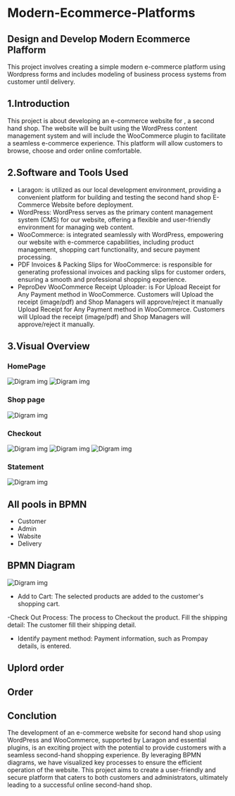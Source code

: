 # Modern-Ecommerce-Platforms
## Design and Develop Modern Ecommerce Plafform
  This project involves creating a simple modern e-commerce platform using Wordpress forms and includes modeling of business process systems from customer until delivery. 

## 1.Introduction
   This project is about developing an e-commerce website for , a second hand  shop. The website will be built using the WordPress content management system and will include the WooCommerce plugin to facilitate a seamless e-commerce experience. This platform will allow customers to browse, choose and order online comfortable.

## 2.Software and Tools Used
- Laragon: is utilized as our local development environment, providing a convenient platform for building and testing the second hand  shop E-Commerce Website before deployment.
- WordPress: WordPress serves as the primary content management system (CMS) for our website, offering a flexible and user-friendly environment for managing web content.
- WooCommerce: is integrated seamlessly with WordPress, empowering our website with e-commerce capabilities, including product management, shopping cart functionality, and secure payment processing.
- PDF Invoices & Packing Slips for WooCommerce: is responsible for generating professional invoices and packing slips for customer orders, ensuring a smooth and professional shopping experience.
- PeproDev WooCommerce Receipt Uploader: is For Upload Receipt for Any Payment method in WooCommerce. Customers will Upload the receipt (image/pdf) and Shop Managers will approve/reject it manually Upload Receipt for Any Payment method in WooCommerce. Customers will Upload the receipt (image/pdf) and Shop Managers will approve/reject it manually.

 ## 3.Visual Overview
 ### HomePage
![Digram img](img/1.png)
![Digram img](img/2.png)
### Shop page
![Digram img](img/3.png)
### Checkout
![Digram img](img/4.png)
![Digram img](img/5.png)
![Digram img](img/6.png)
### Statement
![Digram img](img/7.png)

## All pools in BPMN
- Customer
- Admin
- Wabsite
- Delivery

## BPMN Diagram
![Digram img](img/8.png)




- Add to Cart: The selected products are added to the customer's shopping cart.


-Check Out Process: The process to Checkout the product.
Fill the shipping detail: The customer fill their shipping detail.


- Identify payment method: Payment information, such as Prompay details, is entered.


## Uplord order


## Order


## Conclution
The development of an e-commerce website for  second hand  shop using WordPress and WooCommerce, supported by Laragon and essential plugins, is an exciting project with the potential to provide customers with a seamless second-hand shopping experience. By leveraging BPMN diagrams, we have visualized key processes to ensure the efficient operation of the website. This project aims to create a user-friendly and secure platform that caters to both customers and administrators, ultimately leading to a successful online second-hand shop.
